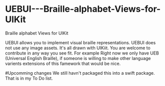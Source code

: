 # UEBUI---Braille-alphabet-Views-for-UIKit
Braille alphabet Views for UIKit

UEBUI allows you to implement visual braille representations. 
UEBUI does not use any image assets. It's all drawn with UIKiit.
You are welcome to contribute in any way you see fit. For example
Right now we only have UEB (Universal English Braille), 
if someone is willing to make other language varients extensions of this famework that would be nice.

#Upcomming changes
We still havn't packaged this into a swift package. That is in my To Do list.
